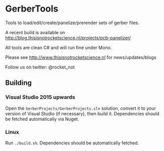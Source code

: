 # GerberTools
Tools to load/edit/create/panelize/prerender sets of gerber files.

A recent build is available on http://blog.thisisnotrocketscience.nl/projects/pcb-panelizer/

All tools are clean C# and will run fine under Mono.

Please see http://www.thisisnotrocketscience.nl for news/updates/blogs

Follow us on twitter: @rocket_not

## Building
### Visual Studio 2015 upwards
Open the `GerberProjects/GerberProjects.sln` solution, convert it to your version of Visual Studio
(if necessary), then build it. Dependencies should be fetched automatically via Nuget.

### Linux
Run `./build.sh`. Dependencies should be automatically fetched.

